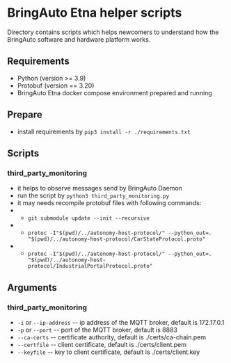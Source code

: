 
# BringAuto Etna helper scripts

Directory contains scripts which helps newcomers
to understand how the BringAuto software and hardware platform works.

## Requirements

- Python (version >= 3.9)
- Protobuf (version == 3.20)
- BringAuto Etna docker compose environment prepared and running


## Prepare

- install requirements by `pip3 install -r ./requirements.txt`


## Scripts

### third_party_monitoring

- it helps to observe messages send by BringAuto Daemon
- run the script by `python3 third_party_monitoring.py`
- it may needs recompile protobuf files with following commands:
- - `git submodule update --init --recursive`
- - `protoc -I"$(pwd)/../autonomy-host-protocol/" --python_out=. "$(pwd)/../autonomy-host-protocol/CarStateProtocol.proto"`
- - `protoc -I"$(pwd)/../autonomy-host-protocol/" --python_out=. "$(pwd)/../autonomy-host-protocol/IndustrialPortalProtocol.proto"`

## Arguments

### third_party_monitoring

- `-i` or `--ip-address` -- ip address of the MQTT broker, default is 172.17.0.1
- `-p` or `--port` -- port of the MQTT broker, default is 8883
- `--ca-certs` -- certificate authority, default is ./certs/ca-chain.pem
- `--certfile` -- client certificate, default is ./certs/client.pem
- `--keyfile` -- key to client certificate, default is ./certs/client.key

